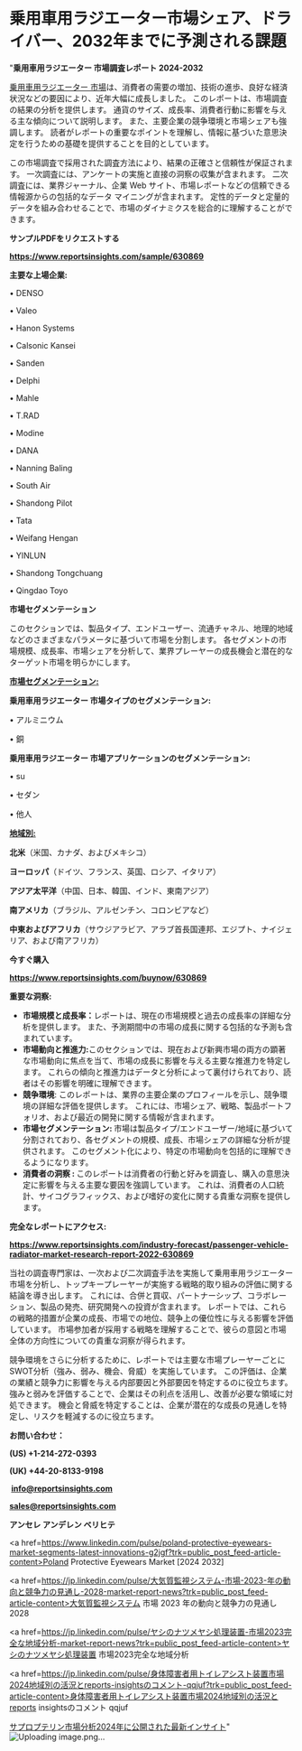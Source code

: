 # 乗用車用ラジエーター市場シェア、ドライバー、2032年までに予測される課題

"<strong>乗用車用ラジエーター 市場調査レポート 2024-2032</strong>

<a href=https://www.reportsinsights.com/sample/630869>乗用車用ラジエーター 市場</a>は、消費者の需要の増加、技術の進歩、良好な経済状況などの要因により、近年大幅に成長しました。 このレポートは、市場調査の結果の分析を提供します。 通貨のサイズ、成長率、消費者行動に影響を与える主な傾向について説明します。 また、主要企業の競争環境と市場シェアも強調します。 読者がレポートの重要なポイントを理解し、情報に基づいた意思決定を行うための基礎を提供することを目的としています。

この市場調査で採用された調査方法により、結果の正確さと信頼性が保証されます。 一次調査には、アンケートの実施と直接の洞察の収集が含まれます。 二次調査には、業界ジャーナル、企業 Web サイト、市場レポートなどの信頼できる情報源からの包括的なデータ マイニングが含まれます。 定性的データと定量的データを組み合わせることで、市場のダイナミクスを総合的に理解することができます。

<strong><b>サンプルPDFをリクエストする</b></strong>

<a href=https://www.reportsinsights.com/sample/630869><strong><u>https://www.reportsinsights.com/sample/630869</u></strong></a>

<strong>主要な上場企業:</strong>

• DENSO

• Valeo

• Hanon Systems

• Calsonic Kansei

• Sanden

• Delphi

• Mahle

• T.RAD

• Modine

• DANA

• Nanning Baling

• South Air

• Shandong Pilot

• Tata

• Weifang Hengan

• YINLUN

• Shandong Tongchuang

• Qingdao Toyo

<strong>市場セグメンテーション</strong>

このセクションでは、製品タイプ、エンドユーザー、流通チャネル、地理的地域などのさまざまなパラメータに基づいて市場を分割します。 各セグメントの市場規模、成長率、市場シェアを分析して、業界プレーヤーの成長機会と潜在的なターゲット市場を明らかにします。

<strong><u>市場セグメンテーション</u></strong><strong><u>:</u></strong>

<strong>乗用車用ラジエーター 市場タイプのセグメンテーション:</strong>

• アルミニウム

• 銅

<strong>乗用車用ラジエーター 市場アプリケーションのセグメンテーション:</strong>

• su

• セダン

• 他人

<strong><u>地域別</u></strong><strong><u>:</u></strong>

<strong>北米</strong>（米国、カナダ、およびメキシコ）

<strong>ヨーロッパ</strong>（ドイツ、フランス、英国、ロシア、イタリア）

<strong>アジア太平洋</strong>（中国、日本、韓国、インド、東南アジア）

<strong>南アメリカ</strong>（ブラジル、アルゼンチン、コロンビアなど）

<strong>中東およびアフリカ</strong>（サウジアラビア、アラブ首長国連邦、エジプト、ナイジェリア、および南アフリカ）

<strong>今すぐ購入</strong>

<a href=https://www.reportsinsights.com/buynow/630869><strong><u>https://www.reportsinsights.com/buynow/630869</u></strong></a>

<strong>重要な洞察:</strong>
<ul>
  <li><strong>市場規模と成長率：</strong>レポートは、現在の市場規模と過去の成長率の詳細な分析を提供します。 また、予測期間中の市場の成長に関する包括的な予測も含まれています。</li>
  <li><strong>市場動向と推進力:</strong>このセクションでは、現在および新興市場の両方の顕著な市場動向に焦点を当て、市場の成長に影響を与える主要な推進力を特定します。 これらの傾向と推進力はデータと分析によって裏付けられており、読者はその影響を明確に理解できます。</li>
  <li><strong>競争環境</strong>: このレポートは、業界の主要企業のプロフィールを示し、競争環境の詳細な評価を提供します。 これには、市場シェア、戦略、製品ポートフォリオ、および最近の開発に関する情報が含まれます。</li>
  <li><strong>市場セグメンテーション: </strong>市場は製品タイプ/エンドユーザー/地域に基づいて分割されており、各セグメントの規模、成長、市場シェアの詳細な分析が提供されます。 このセグメント化により、特定の市場動向を包括的に理解できるようになります。</li>
  <li><strong>消費者の洞察 : </strong>このレポートは消費者の行動と好みを調査し、購入の意思決定に影響を与える主要な要因を強調しています。 これは、消費者の人口統計、サイコグラフィックス、および嗜好の変化に関する貴重な洞察を提供します。</li>
</ul>
<strong>完全なレポートにアクセス:</strong>

<a href=https://www.reportsinsights.com/industry-forecast/passenger-vehicle-radiator-market-research-report-2022-630869><strong><u><b>https://www.reportsinsights.com/industry-forecast/passenger-vehicle-radiator-market-research-report-2022-630869</b></u></strong></a>

当社の調査専門家は、一次および二次調査手法を実施して乗用車用ラジエーター市場を分析し、トップキープレーヤーが実施する戦略的取り組みの評価に関する結論を導き出します。 これには、合併と買収、パートナーシップ、コラボレーション、製品の発売、研究開発への投資が含まれます。 レポートでは、これらの戦略的措置が企業の成長、市場での地位、競争上の優位性に与える影響を評価しています。 市場参加者が採用する戦略を理解することで、彼らの意図と市場全体の方向性についての貴重な洞察が得られます。

競争環境をさらに分析するために、レポートでは主要な市場プレーヤーごとにSWOT分析（強み、弱み、機会、脅威）を実施しています。 この評価は、企業の業績と競争力に影響を与える内部要因と外部要因を特定するのに役立ちます。 強みと弱みを評価することで、企業はその利点を活用し、改善が必要な領域に対処できます。 機会と脅威を特定することは、企業が潜在的な成長の見通しを特定し、リスクを軽減するのに役立ちます。

<strong>お問い合わせ：</strong>

<strong>(US) +1-214-272-0393</strong>

<strong>(UK) +44-20-8133-9198</strong>

<strong> </strong><a href=info@reportsinsights.com><strong><u>info@reportsinsights.com</u></strong></a>

<a href=sales@reportsinsights.com><strong><u>sales@reportsinsights.com</u></strong></a>

<strong>アンセレ アンデレン ベリヒテ</strong>

<a href=https://www.linkedin.com/pulse/poland-protective-eyewears-market-segments-latest-innovations-g2jgf?trk=public_post_feed-article-content>Poland Protective Eyewears Market [2024 2032]</a>

<a href=https://jp.linkedin.com/pulse/大気質監視システム-市場-2023-年の動向と競争力の見通し-2028-market-report-news?trk=public_post_feed-article-content>大気質監視システム 市場 2023 年の動向と競争力の見通し 2028</a>

<a href=https://jp.linkedin.com/pulse/ヤシのナツメヤシ処理装置-市場2023完全な地域分析-market-report-news?trk=public_post_feed-article-content>ヤシのナツメヤシ処理装置 市場2023完全な地域分析</a>

<a href=https://jp.linkedin.com/pulse/身体障害者用トイレアシスト装置市場2024地域別の活況とreports-insightsのコメント-qqjuf?trk=public_post_feed-article-content>身体障害者用トイレアシスト装置市場2024地域別の活況とreports insightsのコメント qqjuf</a>

<a href=https://www.linkedin.com/pulse/サプロプテリン市場分析2024年に公開された最新インサイト-reportsinsights-pvt-ltd-8lxsf/>サプロプテリン市場分析2024年に公開された最新インサイト</a>"
![Uploading image.png…]()
